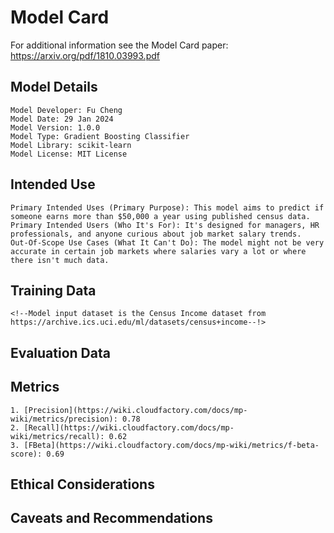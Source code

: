 # Model Card
For additional information see the Model Card paper: https://arxiv.org/pdf/1810.03993.pdf

## Model Details
    Model Developer: Fu Cheng
    Model Date: 29 Jan 2024
    Model Version: 1.0.0
    Model Type: Gradient Boosting Classifier
    Model Library: scikit-learn
    Model License: MIT License 

## Intended Use
    Primary Intended Uses (Primary Purpose): This model aims to predict if someone earns more than $50,000 a year using published census data.
    Primary Intended Users (Who It's For): It's designed for managers, HR professionals, and anyone curious about job market salary trends.
    Out-Of-Scope Use Cases (What It Can't Do): The model might not be very accurate in certain job markets where salaries vary a lot or where there isn't much data.

## Training Data
    <!--Model input dataset is the Census Income dataset from https://archive.ics.uci.edu/ml/datasets/census+income--!>

## Evaluation Data

## Metrics
    1. [Precision](https://wiki.cloudfactory.com/docs/mp-wiki/metrics/precision): 0.78
    2. [Recall](https://wiki.cloudfactory.com/docs/mp-wiki/metrics/recall): 0.62
    3. [FBeta](https://wiki.cloudfactory.com/docs/mp-wiki/metrics/f-beta-score): 0.69

## Ethical Considerations

## Caveats and Recommendations

